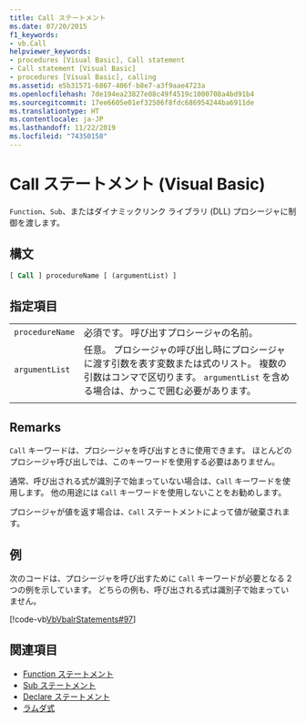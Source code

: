 ```yaml
---
title: Call ステートメント
ms.date: 07/20/2015
f1_keywords:
- vb.Call
helpviewer_keywords:
- procedures [Visual Basic], Call statement
- Call statement [Visual Basic]
- procedures [Visual Basic], calling
ms.assetid: e5b31571-6867-406f-b8e7-a3f9aae4723a
ms.openlocfilehash: 7de194ea23827e08c49f4519c1000708a4bd91b4
ms.sourcegitcommit: 17ee6605e01ef32506f8fdc686954244ba6911de
ms.translationtype: HT
ms.contentlocale: ja-JP
ms.lasthandoff: 11/22/2019
ms.locfileid: "74350158"
---
```

# <a name="call-statement-visual-basic"></a>Call ステートメント (Visual Basic)

`Function`、`Sub`、またはダイナミックリンク ライブラリ (DLL) プロシージャに制御を渡します。  
  
## <a name="syntax"></a>構文  
  
```vb  
[ Call ] procedureName [ (argumentList) ]  
```  
  
## <a name="parts"></a>指定項目  

|||
|---|---|
|`procedureName`|必須です。 呼び出すプロシージャの名前。|
|`argumentList`|任意。 プロシージャの呼び出し時にプロシージャに渡す引数を表す変数または式のリスト。 複数の引数はコンマで区切ります。 `argumentList` を含める場合は、かっこで囲む必要があります。|
|||
  
## <a name="remarks"></a>Remarks

 `Call` キーワードは、プロシージャを呼び出すときに使用できます。 ほとんどのプロシージャ呼び出しでは、このキーワードを使用する必要はありません。

 通常、呼び出される式が識別子で始まっていない場合は、`Call` キーワードを使用します。 他の用途には `Call` キーワードを使用しないことをお勧めします。

 プロシージャが値を返す場合は、`Call` ステートメントによって値が破棄されます。

## <a name="example"></a>例

 次のコードは、プロシージャを呼び出すために `Call` キーワードが必要となる 2 つの例を示しています。 どちらの例も、呼び出される式は識別子で始まっていません。

 [!code-vb[VbVbalrStatements#97](~/samples/snippets/visualbasic/VS_Snippets_VBCSharp/VbVbalrStatements/VB/Class1.vb#97)]  
  
## <a name="see-also"></a>関連項目

- [Function ステートメント](function-statement.md)
- [Sub ステートメント](sub-statement.md)
- [Declare ステートメント](declare-statement.md)
- [ラムダ式](../../programming-guide/language-features/procedures/lambda-expressions.md)

